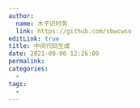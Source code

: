 ```yaml
---
author: 
  name: 木子识时务
  link: https://github.com/sbwcwso
editLink: true
title: 中间代码生成
date: 2021-09-06 12:26:09
permalink: 
categories: 
  - 
tags: 
  - 
---
```

